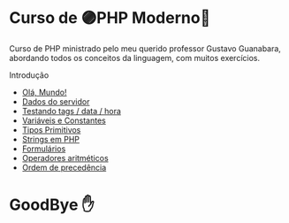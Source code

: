 # Curso de 🟣PHP Moderno🔵
 Curso de PHP ministrado pelo meu querido professor Gustavo Guanabara, abordando todos os conceitos da linguagem, com muitos exercícios.

 Introdução
 - [Olá, Mundo!](https://github.com/FelipePinheiroRegina/cursophp/blob/main/ex00/index.php)
 - [Dados do servidor](https://github.com/FelipePinheiroRegina/cursophp/blob/main/ex01/index.php)
 - [Testando tags / data / hora](https://github.com/FelipePinheiroRegina/cursophp/blob/main/ex02/index.php)
 - [Variáveis e Constantes](https://github.com/FelipePinheiroRegina/cursophp/blob/main/ex03/index.php)
 - [Tipos Primitivos](https://github.com/FelipePinheiroRegina/cursophp/blob/main/ex04/index.php)
 - [Strings em PHP](https://github.com/FelipePinheiroRegina/cursophp/blob/main/ex05/index.php)
 - [Formulários](https://github.com/FelipePinheiroRegina/cursophp/commit/0d437f6a15df9cb627f2351cb419c9c66f61a621#diff-f7cb2e81de23ca14c0d6ed81c865d635a67f225eaf57721635c7dd00608e10df)
 - [Operadores aritméticos](https://github.com/FelipePinheiroRegina/cursophp/blob/main/ex07/index.php)
 - [Ordem de precedência](https://github.com/FelipePinheiroRegina/cursophp/blob/main/ex08/index.php)
# GoodBye ✋
